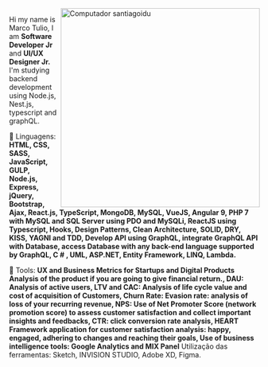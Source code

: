 <img src="https://raw.githubusercontent.com/MicaelliMedeiros/micaellimedeiros/master/image/computer-illustration.png" min-width="400px" max-width="400px" width="400px" align="right" alt="Computador santiagoidu">

<p align="left"> 
  Hi my name is Marco Tulio, I am <strong>Software Developer Jr</strong> and <strong>UI/UX Designer Jr.
  </strong>I'm studying backend development using Node.js, Nest.js, typescript and graphQL.
</p>

<p align="left">
  🦄 Linguagens: <strong>HTML, CSS, SASS, JavaScript, GULP, Node.js, Express, jQuery, Bootstrap, Ajax, React.js, TypeScript, MongoDB, MySQL, VueJS, Angular 9, PHP 7 with MySQL and SQL Server using PDO and MySQLi, ReactJS using Typescript, Hooks, Design Patterns, Clean Architecture, SOLID, DRY, KISS, YAGNI and TDD, Develop API using GraphQL, integrate GraphQL API with Database, access Database with any back-end language supported by GraphQL, C # , UML, ASP.NET, Entity Framework, LINQ, Lambda.
</strong>
</p>

<p align="left">
  💼 Tools: <strong>UX and Business Metrics for Startups and Digital Products
Analysis of the product if you are going to give financial return., DAU: Analysis of active users, LTV and CAC: Analysis of life cycle value and cost of acquisition of Customers, Churn Rate: Evasion rate: analysis of loss of your recurring revenue, NPS: Use of Net Promoter Score (network promotion score) to assess customer satisfaction and collect important insights and feedbacks, CTR: click conversion rate analysis, HEART Framework application for customer satisfaction analysis: happy, engaged, adhering to changes and reaching their goals, Use of business intelligence tools: Google Analytics and MIX Panel</strong>
Utilização das ferramentas: Sketch, INVISION STUDIO, Adobe XD, Figma.
</p>
</p>  


